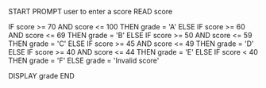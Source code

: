 START
  PROMPT user to enter a score
  READ score

  IF score >= 70 AND score <= 100 THEN
      grade = 'A'
  ELSE IF score >= 60 AND score <= 69 THEN
      grade = 'B'
  ELSE IF score >= 50 AND score <= 59 THEN
      grade = 'C'
  ELSE IF score >= 45 AND score <= 49 THEN
      grade = 'D'
  ELSE IF score >= 40 AND score <= 44 THEN
      grade = 'E'
  ELSE IF score < 40 THEN
      grade = 'F'
  ELSE
      grade = 'Invalid score'

  DISPLAY grade
END
